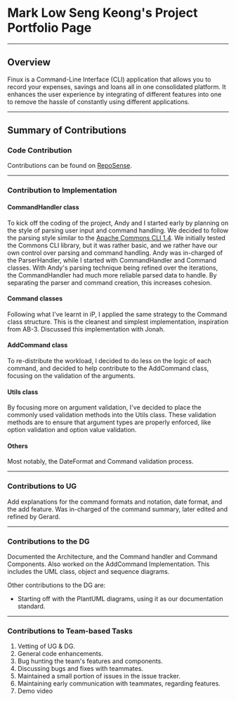 # Mark Low Seng Keong's Project Portfolio Page

---

## Overview
Finux is a Command-Line Interface (CLI) application that allows you to record your expenses, savings and loans all in one consolidated platform.
It enhances the user experience by integrating of different features into one to remove the hassle of constantly using different applications.

---

## Summary of Contributions

### Code Contribution

Contributions can be found on [RepoSense](https://nus-cs2113-ay2021s2.github.io/tp-dashboard/?search=&sort=groupTitle&sortWithin=title&since=&timeframe=commit&mergegroup=&groupSelect=groupByRepos&breakdown=false&tabOpen=true&tabType=authorship&tabAuthor=marklowsk&tabRepo=AY2021S2-CS2113T-W09-1%2Ftp%5Bmaster%5D&authorshipIsMergeGroup=false&authorshipFileTypes=docs~functional-code~test-code).

---

### Contribution to Implementation

#### CommandHandler class
To kick off the coding of the project, Andy and I started early by planning on the 
style of parsing user input and command handling. We decided to follow the parsing 
style similar to the [Apache Commons CLI 1.4](https://commons.apache.org/proper/commons-cli/).
We initially tested the Commons CLI library, but it was rather basic, and we rather 
have our own control over parsing and command handling. Andy was in-charged of the
ParserHandler, while I started with CommandHandler and Command classes. With Andy's 
parsing technique being refined over the iterations, the CommandHandler had much 
more reliable parsed data to handle. By separating the parser and command creation, 
this increases cohesion.

#### Command classes
Following what I've learnt in iP, I applied the same strategy to the Command class 
structure. This is the cleanest and simplest implementation, inspiration from AB-3. 
Discussed this implementation with Jonah.

#### AddCommand class
To re-distribute the workload, I decided to do less on the logic of each command, 
and decided to help contribute to the AddCommand class, focusing on the validation 
of the arguments.

#### Utils class
By focusing more on argument validation, I've decided to place the commonly used 
validation methods into the Utils class. These validation methods are to ensure 
that argument types are properly enforced, like option validation and option value 
validation.

#### Others
Most notably, the DateFormat and Command validation process.

---

### Contributions to UG
Add explanations for the command formats and notation, date format, and the add feature. 
Was in-charged of the command summary, later edited and refined by Gerard.

---

### Contributions to the DG
Documented the Architecture, and the Command handler and Command Components.
Also worked on the AddCommand Implementation. This includes the UML class,
object and sequence diagrams.

Other contributions to the DG are:
* Starting off with the PlantUML diagrams, using it as our documentation
  standard.

---

### Contributions to Team-based Tasks

1. Vetting of UG & DG.
1. General code enhancements.
1. Bug hunting the team's features and components.
1. Discussing bugs and fixes with teammates.
1. Maintained a small portion of issues in the issue tracker.
1. Maintaining early communication with teammates, regarding features.
1. Demo video
